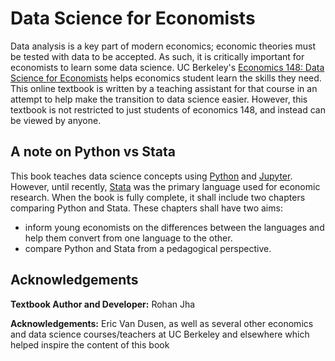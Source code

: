 # <a> Data Science for Economists </a>

Data analysis is a key part of modern economics; economic theories must be tested with data to be accepted. As such, it is critically important for economists to learn some data science. UC Berkeley's [Economics 148: Data Science for Economists](https://www.econ148.org/) helps economics student learn the skills they need. This online textbook is written by a teaching assistant for that course in an attempt to help make the transition to data science easier. However, this textbook is not restricted to just students of economics 148, and instead can be viewed by anyone.

## A note on Python vs Stata

This book teaches data science concepts using [Python](https://www.python.org/) and [Jupyter](https://jupyter.org/). However, until recently, [Stata](https://www.stata.com/) was the primary language used for economic research. When the book is fully complete, it shall include two chapters comparing Python and Stata. These chapters shall have two aims:
- inform young economists on the differences between the languages and help them convert from one language to the other.
- compare Python and Stata from a pedagogical perspective.

## Acknowledgements

**Textbook Author and Developer:** Rohan Jha

**Acknowledgements:** Eric Van Dusen, as well as several other economics and data science courses/teachers at UC Berkeley and elsewhere which helped inspire the content of this book

<!-- ## License

This textbook is licensed under a [BSD 3-Clause License](https://github.com/ds-connectors/econ-models-textbook/blob/master/LICENSE). -->